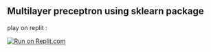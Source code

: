 ## Multilayer preceptron using sklearn package

play on replit :

[![Run on Replit.com](https://replit.com/badge/github/MahdyZ7/MLP-from-sklearn)](https://replit.com/@MahdyZ7/MLP-from-sklearn?embed=1&output=1)
